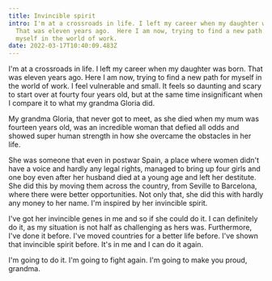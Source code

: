 ```yaml
---
title: Invincible spirit
intro: I'm at a crossroads in life. I left my career when my daughter was born.
  That was eleven years ago.  Here I am now, trying to find a new path for
  myself in the world of work.
date: 2022-03-17T10:40:09.483Z
---
```

I'm at a crossroads in life. I left my career when my daughter was born. That was eleven years ago.  Here I am now, trying to find a new path for myself in the world of work. I feel vulnerable and small. It feels so daunting and scary to start over at fourty four years old, but at the same time insignificant when I compare it to what my grandma Gloria did.

My grandma Gloria, that never got to meet, as she died when my mum was fourteen years old, was an incredible woman that defied all odds and showed super human strength in how she overcame the obstacles in her life. 

She was someone that even in postwar Spain, a place where women didn't have a voice and hardly any legal rights, managed  to bring up four girls and one boy even after her husband died at a young age and left her destitute. She did this by moving them across the country, from Seville to Barcelona, where there were better opportunities. Not only that,  she did this with hardly any money to her name. I'm inspired by her invincible spirit.

I've got her invincible genes in me and so if she could do it. I can definitely do it, as my situation is not half as challenging as hers was. Furthermore, I've done it before. I've moved countries for a better life before. I've shown that invincible spirit before. It's in me and I can do it again. 

I'm going to do it.
I'm going to fight again.
I'm going to make you proud, grandma.
